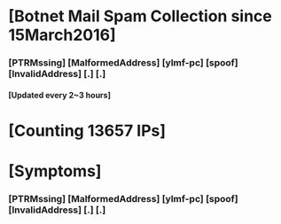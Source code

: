 # [Botnet Mail Spam Collection since 15March2016]
### [PTRMssing] [MalformedAddress] [ylmf-pc] [spoof] [InvalidAddress] [.] [.]
#### [Updated every 2~3 hours]

# [Counting 13657 IPs]

# [Symptoms] 
###   [PTRMssing] [MalformedAddress] [ylmf-pc] [spoof] [InvalidAddress] [.] [.]
